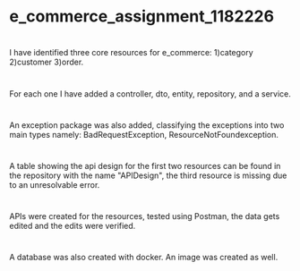 # e_commerce_assignment_1182226
# 
I have identified three core resources for e_commerce: 1)category 2)customer 3)order.
# 
For each one I have added a controller, dto, entity, repository, and a service. 
#
An exception package was also added, classifying the exceptions into two main types namely: BadRequestException, ResourceNotFoundexception.
#
A table showing the api design for the first two resources can be found in the repository with the name "APIDesign", the third resource is missing due to an unresolvable error. 
#
APIs were created for the resources, tested using Postman, the data gets edited and the edits were verified. 
#
A database was also created with docker. An image was created as well. 

